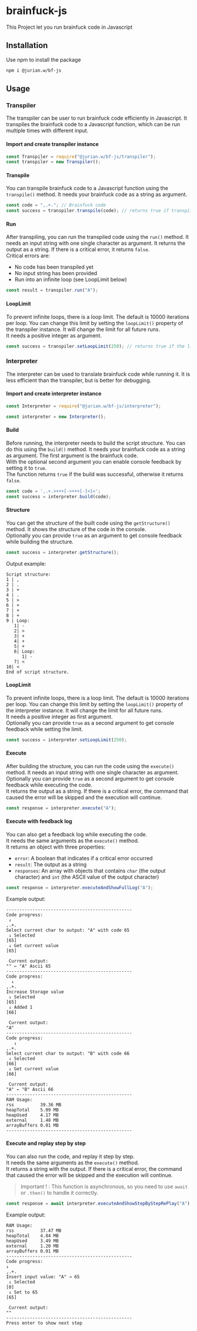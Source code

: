 # brainfuck-js
This Project let you run brainfuck code in Javascript

## Installation
Use npm to install the package
```bash
npm i @jurian.w/bf-js
```

## Usage

### Transpiler 
The transpiler can be user to run brainfuck code efficiently in Javascript.
It transpiles the brainfuck code to a Javascript function, which can be run multiple times with different input. <br>
#### Import and create transpiler instance
```javascript
const Transpiler = require("@jurian.w/bf-js/transpiler");
const transpiler = new Transpiler();
```

#### Transpile
You can transpile brainfuck code to a Javascript function using the `transpile()` method.
It needs your brainfuck code as a string as argument.

```javascript
const code = ",.+."; // Brainfuck code
const success = transpiler.transpile(code); // returns true if transpilation was successful
```

#### Run
After transpiling, you can run the transpiled code using the `run()` method.
It needs an input string with one single character as argument.
It returns the output as a string. If there is a critical error, it returns `false`.
<br> Critical errors are:
- No code has been transpiled yet
- No input string has been provided
- Run into an infinite loop (see LoopLimit below)

```javascript
const result = transpiler.run("A"); 
```

#### LoopLimit
To prevent infinite loops, there is a loop limit. The default is 10000 iterations per loop.
You can change this limit by setting the `loopLimit()` property of the transpiler instance.
It will change the limit for all future runs. <br>
It needs a positive integer as argument.

```javascript
const success = transpiler.setLoopLimit(250); // returns true if the limit was set successfully
```

### Interpreter
The interpreter can be used to translate brainfuck code while running it.
It is less efficient than the transpiler, but is better for debugging.

#### Import and create interpreter instance
```javascript
const Interpreter = require("@jurian.w/bf-js/interpreter");

const interpreter = new Interpreter();
```

#### Build
Before running, the interpreter needs to build the script structure.
You can do this using the `build()` method. It needs your brainfuck code as a string as argument.
The first argument is the brainfuck code. <br> With the optional second argument you can enable console feedback by setting it to `true`. <br>
The function returns `true` if the build was successful, otherwise it returns `false`.
```javascript
const code = ',.+.>+++[->+++[-]<]<';
const success = interpreter.build(code);
```
#### Structure
You can get the structure of the built code using the `getStructure()` method.
It shows the structure of the code in the console. <br>
Optionally you can provide `true` as an argument to get console feedback while building the structure.
```javascript
const success = interpreter.getStructure();
```

Output example:
```Hash
Script structure:
1 | ,
2 | .
3 | +
4 | .
5 | >
6 | +
7 | +
8 | +
9 | Loop:
   1| -
   2| >
   3| +
   4| +
   5| +
   6| Loop:
      1| -
   7| <
10| <
End of script structure.
```

#### LoopLimit
To prevent infinite loops, there is a loop limit. The default is 10000 iterations per loop.
You can change this limit by setting the `loopLimit()` property of the interpreter instance.
It will change the limit for all future runs. <br>
It needs a positive integer as first argument. <br>
Optionally you can provide `true` as a second argument to get console feedback while setting the limit.
```javascript
const success = interpreter.setLoopLimit(250);
```

#### Execute
After building the structure, you can run the code using the `execute()` method.
It needs an input string with one single character as argument. Optionally you can provide `true` as a second argument to get console feedback while executing the code. <br>
It returns the output as a string. If there is a critical error, the command that caused the error will be skipped and the execution will continue. <br>

```javascript
const response = interpreter.execute("A");
```

#### Execute with feedback log
You can also get a feedback log while executing the code. <br>
It needs the same arguments as the `execute()` method. <br>
It returns an object with three properties:
- `error`: A boolean that indicates if a critical error occurred
- `result`: The output as a string
- `responses`: An array with objects that contains `char` (the output character) and `int` (the ASCII value of the output character)
```javascript
const response = interpreter.executeAndShowFullLog("A");
```

Example output:
```Hash
------------------------------------------------
Code progress:
 ↓
,.+.
Select current char to output: "A" with code 65
 ↓ Selected
[65]
 ↓ Get current value
[65]

 Current output:
"" ← "A" Ascii 65
------------------------------------------------
Code progress:
  ↓
,.+.
Increase Storage value
 ↓ Selected
[65]
 ↓ Added 1
[66]

 Current output:
"A" 
------------------------------------------------
Code progress:
   ↓
,.+.
Select current char to output: "B" with code 66
 ↓ Selected
[66]
 ↓ Get current value
[66]

 Current output:
"A" ← "B" Ascii 66
------------------------------------------------
RAM Usage:
rss          39.36 MB
heapTotal    5.09 MB
heapUsed     4.17 MB
external     1.48 MB
arrayBuffers 0.01 MB
------------------------------------------------
```
#### Execute and replay step by step
You can also run the code, and replay it step by step. <br>
It needs the same arguments as the `execute()` method. <br>
It returns a string with the output. If there is a critical error, the command that caused the error will be skipped and the execution will continue. <br>

>Important ! : This function is asynchronous, so you need to use `await` or `.then()` to handle it correctly.

```javascript
const response = await interpreter.executeAndShowStepByStepRePlay("A");
```

Example output:
```Hash
RAM Usage:
rss          37.47 MB
heapTotal    4.84 MB
heapUsed     3.49 MB
external     1.20 MB
arrayBuffers 0.01 MB
------------------------------------------------
Code progress:
↓           
,.+.       
Insert input value: "A" → 65
 ↓ Selected
[0]     
 ↓ Set to 65
[65]  
     
 Current output:
"" 
------------------------------------------------
Press enter to show next step

```


